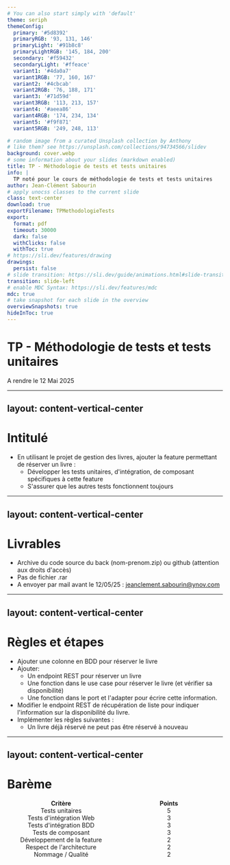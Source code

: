 ```yaml
---
# You can also start simply with 'default'
theme: seriph
themeConfig:
  primary: '#5d8392'
  primaryRGB: '93, 131, 146'
  primaryLight: '#91b8c8'
  primaryLightRGB: '145, 184, 200'
  secondary: '#f59432'
  secondaryLight: '#ffeace'
  variant1: '#4da0a7'
  variant1RGB: '77, 160, 167'
  variant2: '#4cbcab'
  variant2RGB: '76, 188, 171'
  variant3: '#71d59d'
  variant3RGB: '113, 213, 157'
  variant4: '#aeea86'
  variant4RGB: '174, 234, 134'
  variant5: '#f9f871'
  variant5RGB: '249, 248, 113'

# random image from a curated Unsplash collection by Anthony
# like them? see https://unsplash.com/collections/94734566/slidev
background: cover.webp
# some information about your slides (markdown enabled)
title: TP - Méthodologie de tests et tests unitaires
info: |
  TP noté pour le cours de méthodologie de tests et tests unitaires
author: Jean-Clément Sabourin
# apply unocss classes to the current slide
class: text-center
download: true
exportFilename: TPMethodologieTests
export:
  format: pdf
  timeout: 30000
  dark: false
  withClicks: false
  withToc: true
# https://sli.dev/features/drawing
drawings:
  persist: false
# slide transition: https://sli.dev/guide/animations.html#slide-transitions
transition: slide-left
# enable MDC Syntax: https://sli.dev/features/mdc
mdc: true
# take snapshot for each slide in the overview
overviewSnapshots: true
hideInToc: true
---
```


# TP - Méthodologie de tests et tests unitaires

A rendre le 12 Mai 2025

---
layout: content-vertical-center
---

# Intitulé

- En utilisant le projet de gestion des livres, ajouter la feature permettant de réserver un livre :
    - Développer les tests unitaires, d'intégration, de composant spécifiques à cette feature
    - S'assurer que les autres tests fonctionnent toujours

---
layout: content-vertical-center
---

# Livrables

- Archive du code source du back (nom-prenom.zip) ou github (attention aux droits d'accès)
- Pas de fichier .rar
- A envoyer par mail avant le 12/05/25 : jeanclement.sabourin@ynov.com

---
layout: content-vertical-center
---

# Règles et étapes

- Ajouter une colonne en BDD pour réserver le livre
- Ajouter:
    - Un endpoint REST pour réserver un livre
    - Une fonction dans le use case pour réserver le livre (et vérifier sa disponibilité)
    - Une fonction dans le port et l'adapter pour écrire cette information.
- Modifier le endpoint REST de récupération de liste pour indiquer l'information sur la disponibilité du livre.
- Implémenter les règles suivantes :
    - Un livre déjà réservé ne peut pas être réservé à nouveau

---
layout: content-vertical-center
---

# Barème

<div id="table">
    <div class="header">Critère</div>
    <div class="header">Points</div>
    <div class="row-even">Tests unitaires</div>
    <div class="row-even">5</div>
    <div class="row-odd">Tests d'intégration Web</div>
    <div class="row-odd">3</div>
    <div class="row-even">Tests d'intégration BDD</div>
    <div class="row-even">3</div>
    <div class="row-odd">Tests de composant</div>
    <div class="row-odd">3</div>
    <div class="row-even">Développement de la feature</div>
    <div class="row-even">2</div>
    <div class="row-odd">Respect de l'architecture</div>
    <div class="row-odd">2</div>
    <div class="row-even">Nommage / Qualité</div>
    <div class="row-even">2</div>
</div>

<style>
#table {
    display: grid;
    grid-template-columns: 1fr 1fr;
    justify-items: center;
    align-items: center;

    div {
        width: 100%;
        height: 100%;
        display: flex;
        align-items: center;
        justify-content: center;
    } 

    .row-even {
        background-color: rgba(var(--slidev-theme-primaryRGB), 0.5);
    }

    .row-odd {
        background-color: rgba(var(--slidev-theme-primaryRGB), 0.2);
    }

    .header {
        font-weight: 700;
        background-color: var(--slidev-theme-primary);
        border: 2px solid var(--slidev-theme-primary);
    }
}
</style>